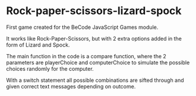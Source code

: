 # Rock-paper-scissors-lizard-spock

First game created for the BeCode JavaScript Games module.

It works like Rock-Paper-Scissors, but with 2 extra options added in the form
of Lizard and Spock.

The main function in the code is a compare function, where the 2 parameters are playerChoice and computerChoice
to simulate the possible choices randomly for the computer.

With a switch statement all possible combinations are sifted through
and given correct text messages depending on outcome.

